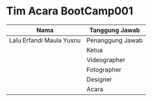 # Tim Acara BootCamp001
 | Nama                       | Tanggung Jawab   |
 |----------------------------|------------------|
 | Lalu Erfandi Maula Yusnu   | Penanggung Jawab |
 |                            | Ketua            |
 |                            | Videographer     |
 |                            | Fotographer      |
 |                            | Designer         |
 |                            | Acara            |
